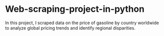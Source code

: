 # Web-scraping-project-in-python
In this project, I scraped data on the price of gasoline by country worldwide to analyze global pricing trends and identify regional disparities.
